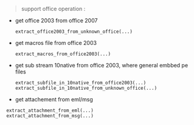 
>  support office operation :

- get office 2003 from office 2007

   `extract_office2003_from_unknown_office(...)`
  
- get macros file from office 2003
    
    `extract_macros_from_office2003(...)`

- get sub stream 10native from office 2003, where general embbed pe files

    ```
    extract_subfile_in_10native_from_office2003(...)
    extract_subfile_in_10native_from_unknown_office(...)
    ```

- get attachement from eml/msg  

 ```
 extract_attachment_from_eml(...)
 extract_attachment_from_msg(...)
 ```